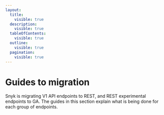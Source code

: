 ```yaml
---
layout:
  title:
    visible: true
  description:
    visible: true
  tableOfContents:
    visible: true
  outline:
    visible: true
  pagination:
    visible: true
---
```


# Guides to migration

Snyk is migrating V1 API endpoints to REST, and REST experimental endpoints to GA. The guides in this section explain what is being done for each group of endpoints.

